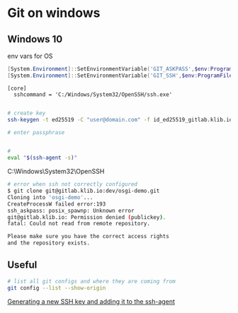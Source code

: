 # Git on windows

## Windows 10

env vars for OS
```powershell
[System.Environment]::SetEnvironmentVariable('GIT_ASKPASS',$env:ProgramFiles+'\Git\mingw64\libexec\git-core\git-askpass.exe', 'User')
[System.Environment]::SetEnvironmentVariable('GIT_SSH',$env:ProgramFiles+'\Git\usr\bin\ssh.exe', 'User')
```


```~/.gitconfig
[core]
  sshcommand = 'C:/Windows/System32/OpenSSH/ssh.exe'
```

```bash

# create key
ssh-keygen -t ed25519 -C "user@domain.com" -f id_ed25519_gitlab.klib.io

# enter passphrase


# 
eval "$(ssh-agent -s)"
```

C:\Windows\System32\OpenSSH

``` bash
# error when ssh not correctly configured
$ git clone git@gitlab.klib.io:dev/osgi-demo.git
Cloning into 'osgi-demo'...
CreateProcessW failed error:193
ssh_askpass: posix_spawnp: Unknown error
git@gitlab.klib.io: Permission denied (publickey).
fatal: Could not read from remote repository.

Please make sure you have the correct access rights
and the repository exists.
```

## Useful

```bash
# list all git configs and where they are coming from
git config --list --show-origin
```

[Generating a new SSH key and adding it to the ssh-agent](https://docs.github.com/en/authentication/connecting-to-github-with-ssh/generating-a-new-ssh-key-and-adding-it-to-the-ssh-agent)

